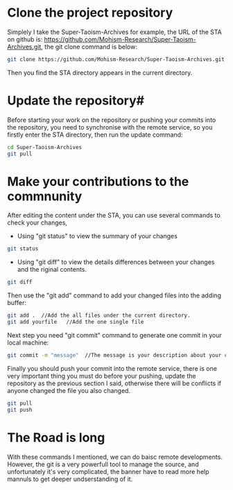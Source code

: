 # Clone the project repository #

Simplely I take the Super-Taoism-Archives for example, the URL of the STA on github is: https://github.com/Mohism-Research/Super-Taoism-Archives.git, the git clone command is below:

```bash
git clone https://github.com/Mohism-Research/Super-Taoism-Archives.git
```

Then you find the STA directory appears in the current directory.

# Update the repository#

Before starting your work on the repository or pushing your commits into the repository, you need to synchronise with the remote service, so you firstly enter the STA directory, then run the update command:

```bash
cd Super-Taoism-Archives
git pull
```

# Make your contributions to the commnunity #

After editing the content under the STA, you can use several commands to check your changes,

- Using "git status" to view the summary of your changes

```bash
git status
```

- Using "git diff" to view the details differences between your changes and the riginal contents.

```bash
git diff
```

Then use the "git add" command to add your changed files into the adding buffer:

```bash
git add .  //Add the all files under the current directory.
git add yourfile   //Add the one single file
```

Next step you need "git commit" command to generate one commit in your local machine:

```bash
git commit -m "message"  //The message is your description about your changes.
```

Finally you should push your commit into the remote service, there is one very important thing you must do before your pushing, update the repository as the previous section I said, otherwise there will be conflicts if anyone changed the file you also changed.

```bash
git pull
git push
``` 
# The Road is long #

With these commands I mentioned, we can do baisc remote developments. However, the git is a very powerfull tool to manage the source, and unfortunately it's very complicated, the banner have to read more help mannuls to get deeper undserstanding of it.